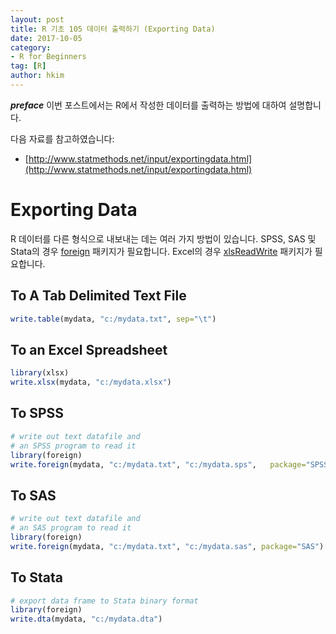 ```yaml
---
layout: post  
title: R 기초 105 데이터 출력하기 (Exporting Data)  
date: 2017-10-05  
category:
- R for Beginners
tag: [R]  
author: hkim  
---
```


***preface*** 이번 포스트에서는 R에서 작성한 데이터를 출력하는 방법에 대하여 설명합니다.

다음 자료를 참고하였습니다:  
- [http://www.statmethods.net/input/exportingdata.html](http://www.statmethods.net/input/exportingdata.html)


# Exporting Data

R 데이터를 다른 형식으로 내보내는 데는 여러 가지 방법이 있습니다. SPSS, SAS 및 Stata의 경우 [foreign](https://cran.r-project.org/web/packages/foreign/index.html) 패키지가 필요합니다. Excel의 경우 [xlsReadWrite](https://cran.r-project.org/web/packages/xlsReadWrite/index.html) 패키지가 필요합니다.


## To A Tab Delimited Text File

```r
write.table(mydata, "c:/mydata.txt", sep="\t")
```

## To an Excel Spreadsheet

```r
library(xlsx)
write.xlsx(mydata, "c:/mydata.xlsx")
```

## To SPSS

```r
# write out text datafile and
# an SPSS program to read it
library(foreign)
write.foreign(mydata, "c:/mydata.txt", "c:/mydata.sps",   package="SPSS")
```


## To SAS

```r
# write out text datafile and
# an SAS program to read it
library(foreign)
write.foreign(mydata, "c:/mydata.txt", "c:/mydata.sas", package="SAS")
```

## To Stata

```r
# export data frame to Stata binary format
library(foreign)
write.dta(mydata, "c:/mydata.dta")
```
